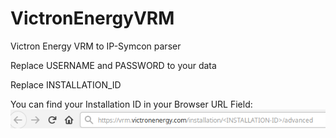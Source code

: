 # VictronEnergyVRM
Victron Energy VRM to IP-Symcon parser

Replace USERNAME and PASSWORD to your data 

Replace INSTALLATION_ID

You can find your Installation ID in your Browser URL Field:
<img src="VRM-URL-Browser.png"></img>

